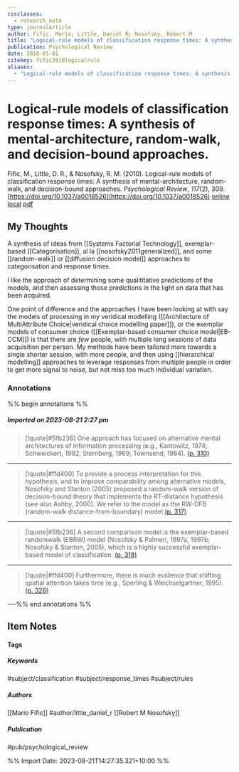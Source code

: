 ```yaml
---
cssclasses:
  - research_note
type: journalArticle
author: Fific, Mario; Little, Daniel R; Nosofsky, Robert M
title: "Logical-rule models of classification response times: A synthesis of mental-architecture, random-walk, and decision-bound approaches."
publication: Psychological Review
date: 2010-01-01
citekey: fific2010logicalrule
aliases:
  - "Logical-rule models of classification response times: A synthesis of mental-architecture, random-walk, and decision-bound approaches."
---
```


# Logical-rule models of classification response times: A synthesis of mental-architecture, random-walk, and decision-bound approaches.

Fific, M., Little, D. R., & Nosofsky, R. M. (2010). Logical-rule models of classification response times: A synthesis of mental-architecture, random-walk, and decision-bound approaches. _Psychological Review_, _117_(2), 309. [https://doi.org/10.1037/a0018526](https://doi.org/10.1037/a0018526)
[online](http://zotero.org/users/local/kZl3QdXV/items/JVDTV7KY) [local](zotero://select/library/items/JVDTV7KY) [pdf](file:///home/gjc216/Zotero/storage/BWQDP5D7/m-api-027cf0fe-1f2c-ad2f-1e83-d8aca38819a5.pdf)
 


## My Thoughts

A synthesis of ideas from [[Systems Factorial Technology]], exemplar-based [[Categorisation]], al la [[nosofsky2011generalized]], and some [[random-walk]] or [[diffusion decision model]] approaches to categorisation and response times.

I like the approach of determining some qualititative predictions of the models, and then assessing those predictions in the light on data that has been acquired.

One point of difference and the approaches I have been looking at with say the models of processing in my veridical modelling ([[Architecture of MultiAttribute Choice|veridical choice modelling paper]]), or the exemplar models of consumer choice ([[Exemplar-based consumer choice model|EB-CCM]]) is that there are _few_ people, with multiple long sessions of data acquisition per person. My methods have been tailored more towards a single shorter session, with more people, and then using [[hierarchical modelling]] approaches to leverage responses from multiple people in order to get more signal to noise, but not miss too much individual variation.
### Annotations

%% begin annotations %%
##### Imported on 2023-08-21 2:27 pm
>[!quote|#5fb236]
>One approach has focused on alternative mental architectures of information processing (e.g., Kantowitz, 1974; Schweickert, 1992; Sternberg, 1969; Townsend, 1984). [(p. 310)](zotero://open-pdf/library/items/BWQDP5D7?page=310&annotation=W8WL9JCH)

---
>[!quote|#ffd400]
>To provide a process interpretation for this hypothesis, and to improve comparability among alternative models, Nosofsky and Stanton (2005) proposed a random-walk version of decision-bound theory that implements the RT-distance hypothesis (see also Ashby, 2000). We refer to the model as the RW-DFB (random-walk distance-from-boundary) model [(p. 317)](zotero://open-pdf/library/items/BWQDP5D7?page=317&annotation=YKSMG5KZ)

---
>[!quote|#5fb236]
>A second comparison model is the exemplar-based randomwalk (EBRW) model (Nosofsky & Palmeri, 1997a, 1997b; Nosofsky & Stanton, 2005), which is a highly successful exemplar-based model of classification. [(p. 318)](zotero://open-pdf/library/items/BWQDP5D7?page=318&annotation=GLTSFIER)

---
>[!quote|#ffd400]
>Furthermore, there is much evidence that shifting spatial attention takes time (e.g., Sperling & Weichselgartner, 1995). [(p. 326)](zotero://open-pdf/library/items/BWQDP5D7?page=326&annotation=NW8QFYKK)

---%% end annotations %%

## Item Notes

#### Tags

##### Keywords

#subject/classification #subject/response_times #subject/rules 

##### Authors

[[Mario Fific]] #author/little_daniel_r [[Robert M Nosofsky]]

##### Publication

#pub/psychological_review


%% Import Date: 2023-08-21T14:27:35.321+10:00 %%
